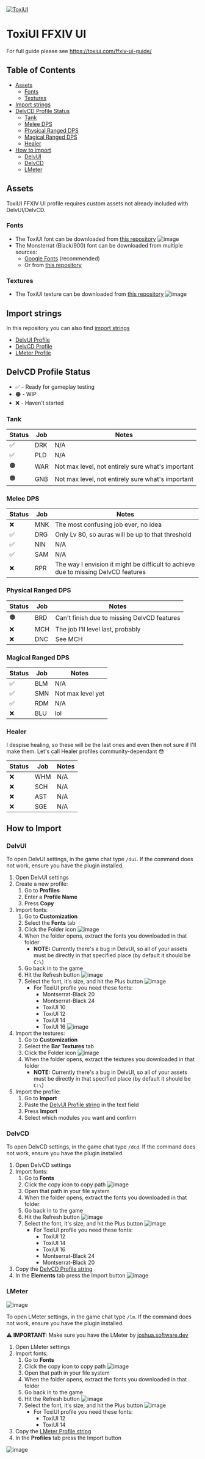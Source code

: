 [![ToxiUI](https://i.imgur.com/S5a4FCi.png)](https://toxiui.com)
# ToxiUI FFXIV UI

For full guide please see https://toxiui.com/ffxiv-ui-guide/

## Table of Contents
- [Assets](#assets)
   - [Fonts](#fonts)
   - [Textures](#textures)
- [Import strings](#import-strings)
- [DelvCD Profile Status](#delvcd-profile-status)
   - [Tank](#tank)
   - [Melee DPS](#melee-dps)
   - [Physical Ranged DPS](#physical-ranged-dps)
   - [Magical Ranged DPS](#magical-ranged-dps)
   - [Healer](#healer)
- [How to import](#how-to-import)
   - [DelvUI](#delvui)
   - [DelvCD](#delvcd)
   - [LMeter](#lmeter)

## Assets
ToxiUI FFXIV UI profile requires custom assets not already included with DelvUI/DelvCD.

### Fonts
- The ToxiUI font can be downloaded from [this repository](https://github.com/Toxicom/ffxiv-ui/blob/main/assets/fonts/ToxiUI.ttf)
![image](https://github.com/Toxicom/ffxiv-ui/assets/69549795/6c2de83b-a6c0-4821-9a47-70f70e6b1861)
- The Monsterrat (Black/900) font can be downloaded from multiple sources:
   - [Google Fonts](https://fonts.google.com/specimen/Montserrat) (recommended)
   - Or from [this repository](https://github.com/Toxicom/ffxiv-ui/blob/main/assets/fonts/Montserrat-Black.ttf)

### Textures
- The ToxiUI texture can be downloaded from [this repository](https://github.com/Toxicom/ffxiv-ui/blob/main/assets/textures/ToxiUI.png)
![image](https://github.com/Toxicom/ffxiv-ui/assets/69549795/3c2f3b17-f166-4dd1-8c06-6da3f4b29c50)

## Import strings
In this repository you can also find [import strings](https://github.com/Toxicom/ffxiv-ui/tree/main/import-strings)

- [DelvUI Profile](https://github.com/Toxicom/ffxiv-ui/blob/main/import-strings/DelvUI.txt)
- [DelvCD Profile](https://github.com/Toxicom/ffxiv-ui/blob/main/import-strings/DelvCD.txt)
- [LMeter Profile](https://github.com/Toxicom/ffxiv-ui/blob/main/import-strings/LMeter.txt)

## DelvCD Profile Status
* ✅ - Ready for gameplay testing
* 🟠 - WIP
* ❌ - Haven't started

### Tank
| Status | Job | Notes |
| --- | --- | --- |
| ✅ | DRK | N/A |
| ✅ | PLD | N/A |
| 🟠 | WAR | Not max level, not entirely sure what's important |
| 🟠 | GNB | Not max level, not entirely sure what's important |

### Melee DPS
| Status | Job | Notes |
| --- | --- | --- |
| ❌ | MNK | The most confusing job ever, no idea |
| ✅ | DRG | Only Lv 80, so auras will be up to that threshold |
| ✅ | NIN | N/A |
| ✅ | SAM | N/A |
| ❌ | RPR | The way I envision it might be difficult to achieve due to missing DelvCD features |

### Physical Ranged DPS
| Status | Job | Notes |
| --- | --- | --- |
| 🟠 | BRD | Can't finish due to missing DelvCD features |
| ❌ | MCH | The job I'll level last, probably |
| ❌ | DNC | See MCH |

### Magical Ranged DPS
| Status | Job | Notes |
| --- | --- | --- |
| ✅ | BLM | N/A |
| ✅ | SMN | Not max level yet |
| ✅ | RDM | N/A |
| ❌ | BLU | lol |

### Healer
I despise healing, so these will be the last ones and even then not sure if I'll make them. Let's call Healer profiles community-dependant 😳

| Status | Job | Notes |
| --- | --- | --- |
| ❌ | WHM | N/A |
| ❌ | SCH | N/A |
| ❌ | AST | N/A |
| ❌ | SGE | N/A |

## How to Import
### DelvUI

To open DelvUI settings, in the game chat type `/dui`. If the command does not work, ensure you have the plugin installed.

1. Open DelvUI settings
2. Create a new profile:
   1. Go to **Profiles**
   2. Enter a **Profile Name**
   3. Press **Copy**
3. Import fonts:
   1. Go to **Customization**
   2. Select the **Fonts** tab
   3. Click the Folder icon ![image](https://github.com/Toxicom/ffxiv-ui/assets/69549795/c76833e4-04f7-4de3-9585-4a8b3808d687)
   4. When the folder opens, extract the fonts you downloaded in that folder
      - **NOTE:** Currently there's a bug in DelvUI, so all of your assets must be directly in that specified place (by default it should be `C:\`)
   5. Go back in to the game
   6. Hit the Refresh button ![image](https://github.com/Toxicom/ffxiv-ui/assets/69549795/abccd1a8-460c-4e40-8b9b-63e48945ca4c)
   7. Select the font, it's size, and hit the Plus button ![image](https://github.com/Toxicom/ffxiv-ui/assets/69549795/13149fef-32e6-4fc4-af10-5b0cecaa9cde)
      - For ToxiUI profile you need these fonts:
         - Montserrat-Black 20
         - Montserrat-Black 24
         - ToxiUI 10
         - ToxiUI 12
         - ToxiUI 14
         - ToxiUI 16
![image](https://github.com/Toxicom/ffxiv-ui/assets/69549795/deb2eb15-b07a-4de6-a0b6-3c63fb39a505)
4. Import the textures:
   1. Go to **Customization**
   2. Select the **Bar Textures** tab
   3. Click the Folder icon ![image](https://github.com/Toxicom/ffxiv-ui/assets/69549795/c76833e4-04f7-4de3-9585-4a8b3808d687)
   4. When the folder opens, extract the textures you downloaded in that folder
      - **NOTE:** Currently there's a bug in DelvUI, so all of your assets must be directly in that specified place (by default it should be `C:\`)
6. Import the profile:
   1. Go to **Import**
   2. Paste the [DelvUI Profile string](https://github.com/Toxicom/ffxiv-ui/blob/main/import-strings/DelvUI.txt) in the text field
   3. Press **Import**
   4. Select which modules you want and confirm

### DelvCD

To open DelvCD settings, in the game chat type `/dcd`. If the command does not work, ensure you have the plugin installed.

1. Open DelvCD settings
2. Import fonts:
   1. Go to **Fonts**
   2. Click the copy icon to copy path ![image](https://github.com/Toxicom/ffxiv-ui/assets/69549795/1b283a79-d6ba-491a-af57-4114feea6924)
   3. Open that path in your file system
   4. When the folder opens, extract the fonts you downloaded in that folder
   5. Go back in to the game
   6. Hit the Refresh button ![image](https://github.com/Toxicom/ffxiv-ui/assets/69549795/abccd1a8-460c-4e40-8b9b-63e48945ca4c)
   7. Select the font, it's size, and hit the Plus button ![image](https://github.com/Toxicom/ffxiv-ui/assets/69549795/13149fef-32e6-4fc4-af10-5b0cecaa9cde)
      - For ToxiUI profile you need these fonts:
         - ToxiUI 12
         - ToxiUI 14
         - ToxiUI 16
         - Montserrat-Black 24
         - Montserrat-Black 20
3. Copy the [DelvCD Profile string](https://github.com/Toxicom/ffxiv-ui/blob/main/import-strings/DelvCD.txt)
4. In the **Elements** tab press the Import button
![image](https://github.com/Toxicom/ffxiv-ui/assets/69549795/821b51c7-ba9b-45d1-b108-6db7215eab2c)

### LMeter

![image](https://github.com/Toxicom/ffxiv-ui/assets/69549795/f9721b0b-d533-4ffd-b304-210c154c4bde)


To open LMeter settings, in the game chat type `/lm`. If the command does not work, ensure you have the plugin installed.

⚠️ **IMPORTANT:** Make sure you have the LMeter by [joshua.software.dev](https://gitlab.com/joshua.software.dev/LMeter)

1. Open LMeter settings
2. Import fonts:
   1. Go to **Fonts**
   2. Click the copy icon to copy path ![image](https://github.com/Toxicom/ffxiv-ui/assets/69549795/1b283a79-d6ba-491a-af57-4114feea6924)
   3. Open that path in your file system
   4. When the folder opens, extract the fonts you downloaded in that folder
   5. Go back in to the game
   6. Hit the Refresh button ![image](https://github.com/Toxicom/ffxiv-ui/assets/69549795/abccd1a8-460c-4e40-8b9b-63e48945ca4c)
   7. Select the font, it's size, and hit the Plus button ![image](https://github.com/Toxicom/ffxiv-ui/assets/69549795/13149fef-32e6-4fc4-af10-5b0cecaa9cde)
      - For ToxiUI profile you need these fonts:
         - ToxiUI 12
         - ToxiUI 14
3. Copy the [LMeter Profile string](https://github.com/Toxicom/ffxiv-ui/blob/main/import-strings/LMeter.txt)
4. In the **Profiles** tab press the Import button

![image](https://github.com/Toxicom/ffxiv-ui/assets/69549795/72ae2fa6-6134-4095-832b-8735ef7b7b48)
